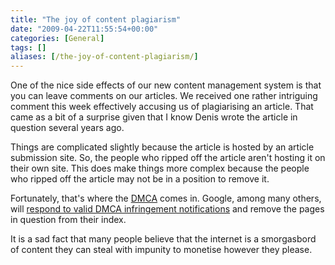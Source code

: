 ```yaml
---
title: "The joy of content plagiarism"
date: "2009-04-22T11:55:54+00:00"
categories: [General]
tags: []
aliases: [/the-joy-of-content-plagiarism/]
---
```


One of the nice side effects of our new content management system is that you can leave comments on our articles. We received one rather intriguing comment this week effectively accusing us of plagiarising an article. That came as a bit of a surprise given that I know Denis wrote the article in question several years ago.

Things are complicated slightly because the article is hosted by an article submission site. So, the people who ripped off the article aren't hosting it on their own site. This does make things more complex because the people who ripped off the article may not be in a position to remove it.

Fortunately, that's where the [DMCA](https://en.wikipedia.org/wiki/DMCA) comes in. Google, among many others, will [respond to valid DMCA infringement notifications](http://www.google.com/dmca.html#notification) and remove the pages in question from their index.

It is a sad fact that many people believe that the internet is a smorgasbord of content they can steal with impunity to monetise however they please.

